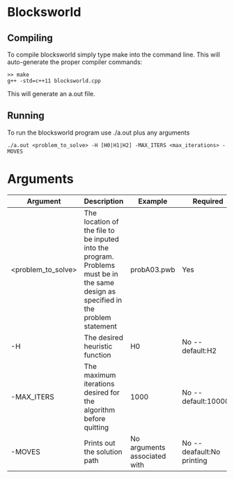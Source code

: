# Blocksworld

## Compiling
To compile blocksworld simply type make into the command line. This will auto-generate the proper compiler commands:
```
>> make
g++ -std=c++11 blocksworld.cpp
```
This will generate an a.out file.

## Running
To run the blocksworld program use ./a.out plus any arguments
```
./a.out <problem_to_solve> -H [H0|H1|H2] -MAX_ITERS <max_iterations> -MOVES
```

# Arguments
| Argument | Description | Example | Required |
| ---------- | ---------- | ---------- | ---------- |
| <problem_to_solve> | The location of the file to be inputed into the program. Problems must be in the same design as specified in the problem statement | probA03.pwb | Yes |
| -H | The desired heuristic function | H0 | No -- default:H2 |
| -MAX_ITERS | The maximum iterations desired for the algorithm before quitting | 1000 | No -- default:100000 |
| -MOVES | Prints out the solution path | No arguments associated with | No -- deafault:No printing |